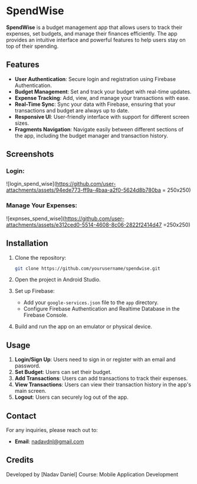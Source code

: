 # SpendWise

**SpendWise** is a budget management app that allows users to track their expenses, set budgets, and manage their finances efficiently. The app provides an intuitive interface and powerful features to help users stay on top of their spending.

## Features

- **User Authentication**: Secure login and registration using Firebase Authentication.
- **Budget Management**: Set and track your budget with real-time updates.
- **Expense Tracking**: Add, view, and manage your transactions with ease.
- **Real-Time Sync**: Sync your data with Firebase, ensuring that your transactions and budget are always up to date.
- **Responsive UI**: User-friendly interface with support for different screen sizes.
- **Fragments Navigation**: Navigate easily between different sections of the app, including the budget manager and transaction history.

## Screenshots


### Login:

![login_spend_wise](https://github.com/user-attachments/assets/94ede773-ff9a-4baa-a2f0-5624d8b780ba = 250x250)

### Manage Your Expenses: 

![expnses_spend_wise](https://github.com/user-attachments/assets/e312ced0-5514-4608-8c06-2822f2414d47 =250x250)


## Installation

1. Clone the repository:
    ```bash
    git clone https://github.com/yourusername/spendwise.git
    ```

2. Open the project in Android Studio.

3. Set up Firebase:
   - Add your `google-services.json` file to the `app` directory.
   - Configure Firebase Authentication and Realtime Database in the Firebase Console.

4. Build and run the app on an emulator or physical device.

## Usage

1. **Login/Sign Up**: Users need to sign in or register with an email and password.
2. **Set Budget**: Users can set their budget.
3. **Add Transactions**: Users can add transactions to track their expenses.
4. **View Transactions**: Users can view their transaction history in the app's main screen.
5. **Logout**: Users can securely log out of the app.

## Contact
For any inquiries, please reach out to:
- **Email**: nadavdnl@gmail.com

## Credits
Developed by [Nadav Daniel]
Course: Mobile Application Development
